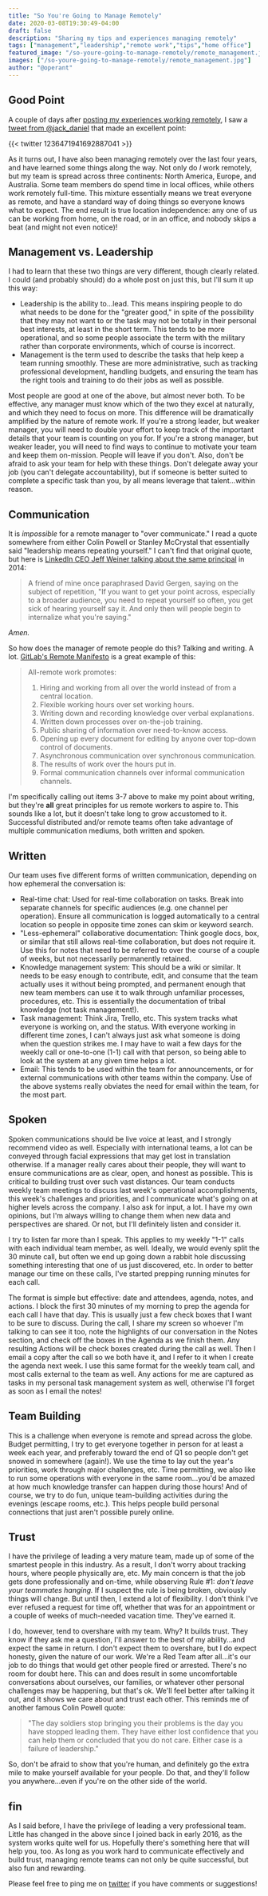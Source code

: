 ```yaml
---
title: "So You're Going to Manage Remotely"
date: 2020-03-08T19:30:49-04:00
draft: false
description: "Sharing my tips and experiences managing remotely"
tags: ["management","leadership","remote work","tips","home office"]
featured_image: "/so-youre-going-to-manage-remotely/remote_management.jpg"
images: ["/so-youre-going-to-manage-remotely/remote_management.jpg"]
author: "@operant"
---
```

## Good Point

A couple of days after [posting my experiences working remotely](../so-youre-going-to-work-remotely), I saw a [tweet from @jack_daniel](https://twitter.com/jack_daniel/status/1236471941692887041) that made an excellent point:

{{< twitter 1236471941692887041 >}}

As it turns out, I have also been managing remotely over the last four years, and have learned some things along the way. Not only do _I_ work remotely, but my team is spread across three continents: North America, Europe, and Australia. Some team members do spend time in local offices, while others work remotely full-time. This mixture essentially means we treat everyone as remote, and have a standard way of doing things so everyone knows what to expect. The end result is true location independence: any one of us can be working from home, on the road, or in an office, and nobody skips a beat (and might not even notice)!

## Management vs. Leadership

I had to learn that these two things are very different, though clearly related. I could (and probably should) do a whole post on just this, but I'll sum it up this way:

* Leadership is the ability to…lead. This means inspiring people to do what needs to be done for the "greater good," in spite of the possibility that they may not want to or the task may not be totally in their personal best interests, at least in the short term. This tends to be more operational, and so some people associate the term with the military rather than corporate environments, which of course is incorrect.
* Management is the term used to describe the tasks that help keep a team running smoothly.  These are more administrative, such as tracking professional development, handling budgets, and ensuring the team has the right tools and training to do their jobs as well as possible.

Most people are good at one of the above, but almost never both. To be effective, any manager must know which of the two they excel at naturally, and which they need to focus on more. This difference will be dramatically amplified by the nature of remote work. If you're a strong leader, but weaker manager, you will need to double your effort to keep track of the important details that your team is counting on you for. If you're a strong manager, but weaker leader, you will need to find ways to continue to motivate your team and keep them on-mission. People will leave if you don't. Also, don't be afraid to ask your team for help with these things. Don't delegate away your job (you can't delegate accountability), but if someone is better suited to complete a specific task than you, by all means leverage that talent…within reason.

## Communication

It is _*impossible*_ for a remote manager to "over communicate." I read a quote somewhere from either Colin Powell or Stanley McCrystal that essentially said "leadership means repeating yourself." I can't find that original quote, but here is [LinkedIn CEO Jeff Weiner talking about the same principal](https://www.businessinsider.com/linkedin-ceo-jeff-weiner-on-leadership-2014-9?op=1) in 2014:

> A friend of mine once paraphrased David Gergen, saying on the subject of repetition, "If you want to get your point across, especially to a broader audience, you need to repeat yourself so often, you get sick of hearing yourself say it. And only then will people begin to internalize what you're saying."

_Amen._

So how does the manager of remote people do this? Talking and writing. A lot. [GitLab's Remote Manifesto](https://about.gitlab.com/company/culture/all-remote/guide/) is a great example of this:

> All-remote work promotes:
>
> 1. Hiring and working from all over the world instead of from a central location.
> 2. Flexible working hours over set working hours.
> 3. Writing down and recording knowledge over verbal explanations.
> 4. Written down processes over on-the-job training.
> 5. Public sharing of information over need-to-know access.
> 6. Opening up every document for editing by anyone over top-down control of documents.
> 7. Asynchronous communication over synchronous communication.
> 8. The results of work over the hours put in.
> 9. Formal communication channels over informal communication channels.

I'm specifically calling out items 3-7 above to make my point about writing, but they're **all** great principles for us remote workers to aspire to. This sounds like a lot, but it doesn't take long to grow accustomed to it. Successful distributed and/or remote teams often take advantage of multiple communication mediums, both written and spoken.

## Written

Our team uses five different forms of written communication, depending on how ephemeral the conversation is:

* Real-time chat: Used for real-time collaboration on tasks. Break into separate channels for specific audiences (e.g. one channel per operation). Ensure all communication is logged automatically to a central location so people in opposite time zones can skim or keyword search.
* "Less-ephemeral" collaborative documentation: Think google docs, box, or similar that still allows real-time collaboration, but does not require it. Use this for notes that need to be referred to over the course of a couple of weeks, but not necessarily permanently retained.
* Knowledge management system: This should be a wiki or similar. It needs to be easy enough to contribute, edit, and consume that the team actually uses it without being prompted, and permanent enough that new team members can use it to walk through unfamiliar processes, procedures, etc. This is essentially the documentation of tribal knowledge (not task management!).
* Task management: Think Jira, Trello, etc. This system tracks what everyone is working on, and the status. With everyone working in different time zones, I can't always just ask what someone is doing when the question strikes me. I may have to wait a few days for the weekly call or one-to-one (1-1) call with that person, so being able to look at the system at any given time helps a lot.
* Email: This tends to be used within the team for announcements, or for external communications with other teams within the company.  Use of the above systems really obviates the need for email within the team, for the most part.

## Spoken

Spoken communications should be live voice at least, and I strongly recommend video as well. Especially with international teams, a lot can be conveyed through facial expressions that may get lost in translation otherwise. If a manager really cares about their people, they will want to ensure communications are as clear, open, and honest as possible. This is critical to building trust over such vast distances. Our team conducts weekly team meetings to discuss last week's operational accomplishments, this week's challenges and priorities, and I communicate what's going on at higher levels across the company. I also ask for input, a lot. I have my own opinions, but I'm always willing to change them when new data and perspectives are shared. Or not, but I'll definitely listen and consider it.

I try to listen far more than I speak. This applies to my weekly "1-1" calls with each individual team member, as well. Ideally, we would evenly split the 30 minute call, but often we end up going down a rabbit hole discussing something interesting that one of us just discovered, etc. In order to better manage our time on these calls, I've started prepping running minutes for each call.

The format is simple but effective: date and attendees, agenda, notes, and actions. I block the first 30 minutes of my morning to prep the agenda for each call I have that day. This is usually just a few check boxes that I want to be sure to discuss. During the call, I share my screen so whoever I'm talking to can see it too, note the highlights of our conversation in the Notes section, and check off the boxes in the Agenda as we finish them. Any resulting Actions will be check boxes created during the call as well. Then I email a copy after the call so we both have it, and I refer to it when I create the agenda next week. I use this same format for the weekly team call, and most calls external to the team as well. Any actions for me are captured as tasks in my personal task management system as well, otherwise I'll forget as soon as I email the notes!

## Team Building

This is a challenge when everyone is remote and spread across the globe. Budget permitting, I try to get everyone together in person for at least a week each year, and preferably toward the end of Q1 so people don't get snowed in somewhere (again!). We use the time to lay out the year's priorities, work through major challenges, etc. Time permitting, we also like to run some operations with everyone in the same room…you'd be amazed at how much knowledge transfer can happen during those hours! And of course, we try to do fun, unique team-building activities during the evenings (escape rooms, etc.). This helps people build personal connections that just aren't possible purely online.

## Trust

I have the privilege of leading a very mature team, made up of some of the smartest people in this industry. As a result, I don't worry about tracking hours, where people physically are, etc. My main concern is that the job gets done professionally and on-time, while observing Rule #1: _don't leave your teammates hanging._ If I suspect the rule is being broken, obviously things will change. But until then, I extend a lot of flexibility. I don't think I've ever refused a request for time off, whether that was for an appointment or a couple of weeks of much-needed vacation time. They've earned it.

I do, however, tend to overshare with my team. Why? It builds trust. They know if they ask me a question, I'll answer to the best of my ability…and expect the same in return. I don't expect them to overshare, but I do expect honesty, given the nature of our work. We're a Red Team after all…it's our job to do things that would get other people fired or arrested. There's no room for doubt here. This can and does result in some uncomfortable conversations about ourselves, our families, or whatever other personal challenges may be happening, but that's ok. We'll feel better after talking it out, and it shows we care about and trust each other. This reminds me of another famous Colin Powell quote:

> "The day soldiers stop bringing you their problems is the day you have stopped leading them. They have either lost confidence that you can help them or concluded that you do not care. Either case is a failure of leadership."

So, don't be afraid to show that you're human, and definitely go the extra mile to make yourself available for your people. Do that, and they'll follow you anywhere…even if you're on the other side of the world.

## fin

As I said before, I have the privilege of leading a very professional team. Little has changed in the above since I joined back in early 2016, as the system works quite well for us. Hopefully there's something here that will help you, too. As long as you work hard to communicate effectively and build trust, managing remote teams can not only be quite successful, but also fun and rewarding.

Please feel free to ping me on [twitter](https://twitter.com/operant) if you have comments or suggestions!
